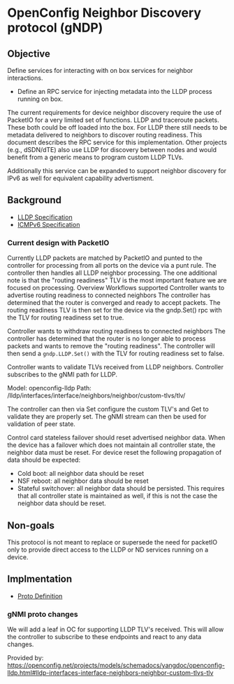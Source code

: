 # OpenConfig Neighbor Discovery protocol (gNDP)

## Objective

Define services for interacting with on box services for neighbor interactions.

* Define an RPC service for injecting metadata into the LLDP process running on box.  

The current requirements for device neighbor discovery require the use of PacketIO for a very limited set of functions. LLDP and traceroute packets. These both could be off loaded into the box.
For LLDP there still needs to be metadata delivered to neighbors to discover routing readiness. This document describes the RPC service for this implementation.
Other projects (e.g., dSDN/dTE) also use LLDP for discovery between nodes and would benefit from a generic means to program custom LLDP TLVs.

Additionally this service can be expanded to support neighbor discovery for IPv6 as well for equivalent capability advertisment.

## Background

* [LLDP Specification](https://en.wikipedia.org/wiki/Neighbor_Discovery_Protocol)
* [ICMPv6 Specification](https://en.wikipedia.org/wiki/ICMPv6)

### Current design with PacketIO

Currently LLDP packets are matched by PacketIO and punted to the controller for processing from all ports on the device via a punt rule.  The controller then handles all LLDP neighbor processing. The one additional note is that the "routing readiness" TLV is the most important feature we are focused on processing.
Overview
Workflows supported
Controller wants to advertise routing readiness to connected neighbors
The controller has determined that the router is converged and ready to accept packets.  The routing readiness TLV is then set for the device via the gndp.Set() rpc with the TLV for routing readiness set to true.  

Controller wants to withdraw routing readiness to connected neighbors
The controller has determined that the router is no longer able to process packets and wants to remove the "routing readiness".  The controller will then send a `gndp.LLDP.Set()` with the TLV for routing readiness set to false.  

Controller wants to validate TLVs received from LLDP neighbors.
Controller subscribes to the gNMI path for LLDP.

Model: openconfig-lldp
Path: /lldp/interfaces/interface/neighbors/neighbor/custom-tlvs/tlv/

The controller can then via Set configure the custom TLV's and Get to validate they are properly set. The gNMI stream can then be used for validation of peer state.

Control card stateless failover should reset advertised neighbor data.
When the device has a failover which does not maintain all controller state, the neighbor data must be reset.  For device reset the following propagation of data should be expected:

* Cold boot: all neighbor data should be reset
* NSF reboot: all neighbor data should be reset
* Stateful switchover: all neighbor data should be persisted. This requires that all controller state is maintained as well, if this is not the case the
  neighbor data should be reset.

## Non-goals

This protocol is not meant to replace or supersede the need for packetIO only to provide direct access to the LLDP or ND services running on a device.

## Implmentation

* [Proto Definition](./proto/gndp.proto)

### gNMI proto changes

We will add a leaf in OC for supporting LLDP TLV's received. This will allow the controller to subscribe to these endpoints and react to any data changes.

Provided by:
<https://openconfig.net/projects/models/schemadocs/yangdoc/openconfig-lldp.html#lldp-interfaces-interface-neighbors-neighbor-custom-tlvs-tlv>
